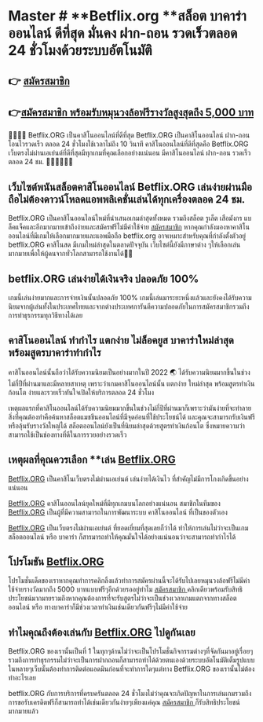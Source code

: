 # Master # **Betflix.org **สล็อต บาคาร่า ออนไลน์ ดีที่สุด มั่นคง ฝาก-ถอน รวดเร็วตลอด 24 ชั่วโมงด้วยระบบอัตโนมัติ
## 👉 [สมัครสมาชิก ](https://member.betflix.org/member/register?aff=z1vfc)
## 👉[สมัครสมาชิก พร้อมรับหมุนวงล้อฟรีรางวัลสูงสุดถึง 5,000 บาท](https://member.betflix.org/member/register?aff=z1vfc)

🥰🥰🥰🥰 Betflix.ORG เป็นคาสิโนออนไลน์ที่ดีที่สุด Betflix.ORG เป็นคาสิโนออนไลน์ ฝาก-ถอนโอนไวรวดเร็ว ตลอด 24 ชั่วโมงใช้เวลาไม่ถึง 10 วินาที
คาสิโนออนไลน์ที่ดีที่สุดคือ Betflix.ORG เว็บตรงไม่ผ่านเอเย่นต์ที่ดีที่สุดมีทุกเกมที่คุณเลือกอย่างแน่นอน
มีคาสิโนออนไลน์ ฝาก-ถอน รวดเร็ว ตลอด 24 ชม. 🥰🥰🥰🥰🥰🥰

## **เว็บไซต์พนันสล็อตคาสิโนออนไลน์ Betflix.ORG เล่นง่ายผ่านมือถือไม่ต้องดาวน์โหลดแอพพลิเคชั่นเล่นได้ทุกเครื่องตลอด 24 ชม.**

Betflix.ORG เป็นคาสิโนออนไลน์ใหม่ที่นำเสนอเกมล่าสุดทั้งหมด รวมถึงสล็อต รูเล็ต เสือมังกร แบล็คแจ็คและอีกมากมายเข้าถึงง่ายและสมัครฟรีไม่มีค่าใช้จ่าย [สมัครสมาชิก](https://member.betflix.org/member/register?aff=z1vfc)
หากคุณกำลังมองหาคาสิโนออนไลน์ที่มีเกมให้เลือกมากมายและแอพมือถือ betflix.org อาจเหมาะสำหรับคุณที่กำลังตั้งตัวอยู่
betflix.ORG คาสิโนสด มีเกมใหม่ล่าสุดในตลาดปัจจุบัน เว็บไซต์นี้ยังมีภาษาต่าง ๆให้เลือกเล่น มากมายเพื่อให้ผู้คนจากทั่วโลกสามารถใช้งานได้🤟🤟

## **betflix.ORG** เล่นง่ายได้เงินจริง ปลอดภัย 100%

เกมนี้เล่นง่ายมากและการจ่ายเงินนั้นปลอดภัย 100% เกมนี้เล่นมาระยะหนึ่งแล้วและยังคงได้รับความนิยมจากผู้เล่นทั้งในประเทศไทยและจากต่างประเทศการันตีความปลอดภัยในการสมัครสมาชิกรวมถึงการทำธุรกรรมทุกวิธีทางได้เลย

## คาสิโนออนไลน์ ทำกำไร แตกง่าย ไม่ล็อคยูส บาคาร่าใหม่ล่าสุด พร้อมสูตรบาคาร่าทำกำไร

คาสิโนออนไลน์นั้นถือว่าได้รับความนิยมเป็นอย่างมากในปี 2022 🌏 ได้รับความนิยมมากขึ้นในช่วงไม่กี่ปีที่ผ่านมาและมีหลายสาเหตุ เพราะว่าเกมคาสิโนออนไลน์นั้น แตกง่าย ใหม่ล่าสุด พร้อมสูตรทำเงินก้อนโต ง่ายและรวยเร็วทันใจเปิดให้บริการตลอด 24 ชั่วโมง

เหตุผลแรกที่คาสิโนออนไลน์ได้รับความนิยมมากขึ้นในช่วงไม่กี่ปีที่ผ่านมาก็เพราะว่ามันง่ายที่จะทำลาย สิ่งที่คุณต้องทำคือค้นหาสล็อตแมชชีนออนไลน์ที่มีจุดอ่อนที่ใช้ประโยชน์ได้ และคุณจะสามารถรับเงินฟรีหรือลุ้นรับรางวัลใหญ่ได้ สล็อตออนไลน์ยังเป็นที่นิยมล่าสุดด้วยสูตรทำเงินก้อนโต ซึ่งหมายความว่าสามารถใช้เป็นช่องทางที่ดีในการรวยอย่างรวดเร็ว

## เหตุผลที่คุณควรเลือก **เล่น [Betflix.ORG](https://member.betflix.org/member/register?aff=z1vfc)

[Betflix.ORG](https://member.betflix.org/member/register?aff=z1vfc) เป็นคาสิโนเว็บตรงไม่ผ่านเอเย่นต์ เล่นง่ายได้เงินไว ที่สำคัญไม่มีการโกงเกิดขึ้นอย่างแน่นอน

[Betflix.ORG](https://member.betflix.org/member/register?aff=z1vfc)  คาสิโนออนไลน์ยุคใหม่ที่มีทุกเกมบนโลกอย่างแน่นอน สมาชิกในทีมของ [Betflix.ORG](https://member.betflix.org/member/register?aff=z1vfc) เป็นผู้ที่มีความสามารถในการพัฒนาระบบ คาสิโนออนไลน์ ที่เป็นของตัวเอง

[Betflix.ORG](https://member.betflix.org/member/register?aff=z1vfc) เป็นเว็บตรงไม่ผ่านเอเย่นต์ ที่ยอดเยี่ยมที่สุดเลยก็ว่าได้ ทำให้การเล่นไม่ว่าจะเป็นเกม สล็อตออนไลน์ หรือ บาคาร่า ก็สารมารถทำให้คุณมั่นใจได้อย่างแน่นอนว่าจะสามารถทำกำไรได้

## โปรโมชัน [Betflix.ORG](https://member.betflix.org/member/register?aff=z1vfc)

โปรโมชั่นเด็ดของเราหากคุณทำการคลิกลิ้งแล้วทำการสมัครผ่านนี้จะได้รับไปเลยหมุนวงล้อฟรีไม่มีค่าใช้จ่ายรางวัลมากถึง 5000 บาทแบบฟรีๆอีกด้วยรออยู่ทำไม [สมัครสมาชิก ](https://member.betflix.org/member/register?aff=z1vfc) คลิกเดียวพร้อมรับสิทธิประโยชน์มากมายรวมถึงหากคุณต้องการที่จะรับสูตรไม่ว่าจะเป็นช่วงเวลาเกมแตกจากทางสล็อตออนไลน์ หรือ ทางบาคาร่าก็มีช่วงเวลาทำเงินเช่นเดียวกันฟรีๆไม่มีค่าใช้จ่าย

## ทำไมคุณถึงต้องเล่นกับ [Betflix.ORG](https://member.betflix.org/member/register?aff=z1vfc) ไปดูกันเลย

Betflix.ORG ของเรานั้นเป็นที่ 1 ในทุกๆด้านไม่ว่าจะเป็นโปรโมชั่นกิจกรรมต่างๆที่จัดกันมาอยู่เรื่อยๆรวมถึงการทำธุรกรรมไม่ว่าจะเป็นการฝากถอนก็สามารถทำได้ด้วยตนเองด้วยระบบอัตโนมัติเต็มรูปแบบ ในหลายๆเว็บนั้นต้องทำการติดต่อแอดมินก่อนที่จะทำการใดๆแต่ทาง Betflix.ORG ของเรานั้นไม่ต้องทำอะไรเลย

betflix.ORG กับการบริการที่ครบครันตลอด 24 ชั่วโมงไม่ว่าคุณจะเกิดปัญหาในการเล่นเกมรวมถึงการขอรับเครดิตฟรีก็สามารถทำได้เช่นเดียวกันง่ายๆเพียงแค่คุณ [สมัครสมาชิก ](https://member.betflix.org/member/register?aff=z1vfc) ก็รับสิทธิประโยชน์มากมายแล้ว
